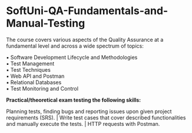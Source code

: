 # SoftUni-QA-Fundamentals-and-Manual-Testing 

The course covers various aspects of the Quality  Assurance at a fundamental level and across a wide  spectrum of topics:

▪ Software Development Lifecycle and Methodologies  
▪ Test Management  
▪ Test Techniques  
▪ Web API and Postman  
▪ Relational Databases  
▪ Test Monitoring and Control


 
 **Practical/theoretical exam testing the following skills:**
 
  Planning tests, finding bugs and reporting issues upon given project requirements (SRS). 
     | Write test cases that cover described functionalities and manually execute the tests. 
     | HTTP requests with Postman.



 
